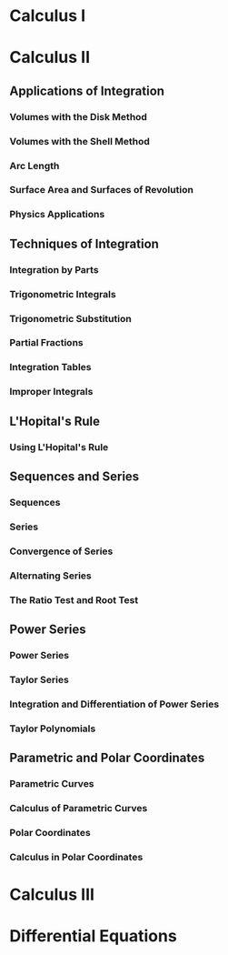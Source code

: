 # Calculus I

# Calculus II

## Applications of Integration

### Volumes with the Disk Method

### Volumes with the Shell Method

### Arc Length

### Surface Area and Surfaces of Revolution

### Physics Applications

## Techniques of Integration

### Integration by Parts

### Trigonometric Integrals

### Trigonometric Substitution

### Partial Fractions

### Integration Tables

### Improper Integrals

## L'Hopital's Rule

### Using L'Hopital's Rule

## Sequences and Series

### Sequences

### Series

### Convergence of Series

### Alternating Series

### The Ratio Test and Root Test

## Power Series

### Power Series

### Taylor Series

### Integration and Differentiation of Power Series

### Taylor Polynomials

## Parametric and Polar Coordinates

### Parametric Curves

### Calculus of Parametric Curves

### Polar Coordinates

### Calculus in Polar Coordinates

# Calculus III

# Differential Equations
